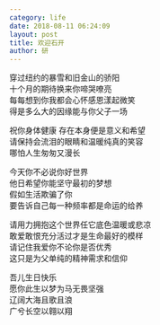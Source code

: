 ```yaml
---
category: life
date: 2018-08-11 06:24:09
layout: post
title: 欢迎石开
author: 研
---
```


穿过纽约的暴雪和旧金山的骄阳  
十个月的期待换来你啼哭嘹亮  
每每想到你我都会心怀感恩漾起微笑  
得是多么大的因缘能与你父子一场  

祝你身体健康
存在本身便是意义和希望  
请保持会流泪的眼睛和温暖纯真的笑容  
哪怕人生匆匆又漫长  

今天你不必说你好世界  
他日希望你能坚守最初的梦想  
假如生活欺骗了你  
要告诉自己每一种频率都是命运的给养  

请用力拥抱这个世界任它底色温暖或悲凉  
敢爱敢恨充分活过才是生命最好的模样  
请记住我爱你不论你是否优秀  
这只是为父单纯的精神需求和信仰  

吾儿生日快乐  
愿你此生以梦为马无畏坚强  
辽阔大海且歌且浪  
广兮长空以翱以翔  